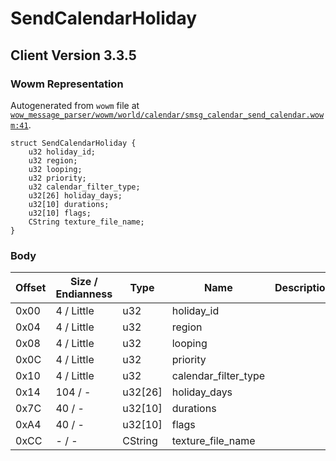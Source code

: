 # SendCalendarHoliday

## Client Version 3.3.5

### Wowm Representation

Autogenerated from `wowm` file at [`wow_message_parser/wowm/world/calendar/smsg_calendar_send_calendar.wowm:41`](https://github.com/gtker/wow_messages/tree/main/wow_message_parser/wowm/world/calendar/smsg_calendar_send_calendar.wowm#L41).
```rust,ignore
struct SendCalendarHoliday {
    u32 holiday_id;
    u32 region;
    u32 looping;
    u32 priority;
    u32 calendar_filter_type;
    u32[26] holiday_days;
    u32[10] durations;
    u32[10] flags;
    CString texture_file_name;
}
```
### Body

| Offset | Size / Endianness | Type | Name | Description | Comment |
| ------ | ----------------- | ---- | ---- | ----------- | ------- |
| 0x00 | 4 / Little | u32 | holiday_id |  |  |
| 0x04 | 4 / Little | u32 | region |  |  |
| 0x08 | 4 / Little | u32 | looping |  |  |
| 0x0C | 4 / Little | u32 | priority |  |  |
| 0x10 | 4 / Little | u32 | calendar_filter_type |  |  |
| 0x14 | 104 / - | u32[26] | holiday_days |  |  |
| 0x7C | 40 / - | u32[10] | durations |  |  |
| 0xA4 | 40 / - | u32[10] | flags |  |  |
| 0xCC | - / - | CString | texture_file_name |  |  |

